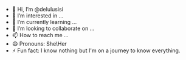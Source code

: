 - 👋 Hi, I’m @delulusisi
- 👀 I’m interested in ...
- 🌱 I’m currently learning ...
- 💞️ I’m looking to collaborate on ...
- 📫 How to reach me ...
- 😄 Pronouns: She\Her
- ⚡ Fun fact: I know nothing but I'm on a journey to know everything.

<!---
delulusisi/delulusisi is a ✨ special ✨ repository because its `README.md` (this file) appears on your GitHub profile.
You can click the Preview link to take a look at your changes.
--->

